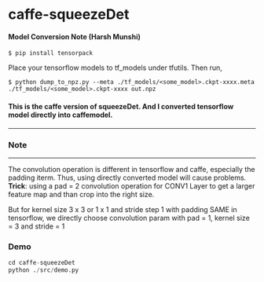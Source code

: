 # caffe-squeezeDet

#### Model Conversion Note (Harsh Munshi)
```
$ pip install tensorpack
```
Place your tensorflow models to tf_models under tfutils. Then run,

```
$ python dump_to_npz.py --meta ./tf_models/<some_model>.ckpt-xxxx.meta ./tf_models/<some_model>.ckpt-xxxx out.npz
```

#### This is the caffe version of squeezeDet. And I converted tensorflow  model directly into caffemodel. 
----
### Note
----
The convolution operation is different in tensorflow and caffe, especially the padding iterm. Thus, using directly converted model will cause problems. **Trick**:  using a pad = 2 convolution operation for CONV1 Layer to get a larger feature map and than crop into the right size. 

But for kernel size 3 x 3 or 1 x 1 and stride step 1 with padding SAME in tensorflow, we directly choose convolution param with pad = 1, kernel size = 3 and stride = 1
### Demo
``` python
cd caffe-squeezeDet
python ./src/demo.py
```
